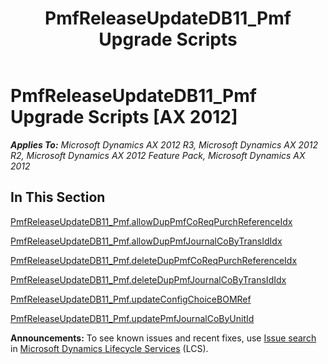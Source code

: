 ﻿---
title: PmfReleaseUpdateDB11_Pmf Upgrade Scripts
TOCTitle: PmfReleaseUpdateDB11_Pmf Upgrade Scripts
ms:assetid: a8c026b3-278f-435e-ad19-a3113f8dad4b
ms:mtpsurl: https://msdn.microsoft.com/en-us/library/JJ686399(v=AX.60)
ms:contentKeyID: 49710354
ms.date: 05/18/2015
mtps_version: v=AX.60
---

# PmfReleaseUpdateDB11\_Pmf Upgrade Scripts [AX 2012]


_**Applies To:** Microsoft Dynamics AX 2012 R3, Microsoft Dynamics AX 2012 R2, Microsoft Dynamics AX 2012 Feature Pack, Microsoft Dynamics AX 2012_

## In This Section

[PmfReleaseUpdateDB11\_Pmf.allowDupPmfCoReqPurchReferenceIdx](pmfreleaseupdatedb11-pmf-allowduppmfcoreqpurchreferenceidx.md)

[PmfReleaseUpdateDB11\_Pmf.allowDupPmfJournalCoByTransIdIdx](pmfreleaseupdatedb11-pmf-allowduppmfjournalcobytransididx.md)

[PmfReleaseUpdateDB11\_Pmf.deleteDupPmfCoReqPurchReferenceIdx](pmfreleaseupdatedb11-pmf-deleteduppmfcoreqpurchreferenceidx.md)

[PmfReleaseUpdateDB11\_Pmf.deleteDupPmfJournalCoByTransIdIdx](pmfreleaseupdatedb11-pmf-deleteduppmfjournalcobytransididx.md)

[PmfReleaseUpdateDB11\_Pmf.updateConfigChoiceBOMRef](pmfreleaseupdatedb11-pmf-updateconfigchoicebomref.md)

[PmfReleaseUpdateDB11\_Pmf.updatePmfJournalCoByUnitId](pmfreleaseupdatedb11-pmf-updatepmfjournalcobyunitid.md)

  
**Announcements:** To see known issues and recent fixes, use [Issue search](http://go.microsoft.com/fwlink/?linkid=389258) in [Microsoft Dynamics Lifecycle Services](http://go.microsoft.com/fwlink/?linkid=306505) (LCS).

